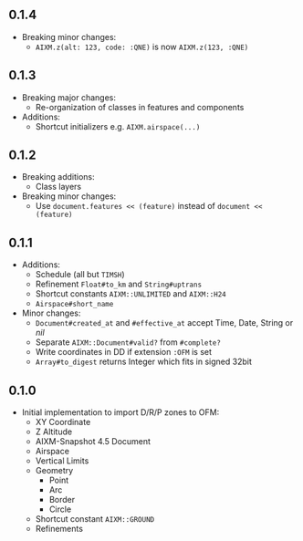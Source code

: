 ## 0.1.4

* Breaking minor changes:
  * `AIXM.z(alt: 123, code: :QNE)` is now `AIXM.z(123, :QNE)`

## 0.1.3

* Breaking major changes:
  * Re-organization of classes in features and components
* Additions:
  * Shortcut initializers e.g. `AIXM.airspace(...)`

## 0.1.2

* Breaking additions:
  * Class layers
* Breaking minor changes:
  * Use `document.features << (feature)` instead of `document << (feature)`

## 0.1.1

* Additions:
  * Schedule (all but `TIMSH`)
  * Refinement `Float#to_km` and `String#uptrans`
  * Shortcut constants `AIXM::UNLIMITED` and `AIXM::H24`
  * `Airspace#short_name`
* Minor changes:
  * `Document#created_at` and `#effective_at` accept Time, Date, String or *nil*
  * Separate `AIXM::Document#valid?` from `#complete?`
  * Write coordinates in DD if extension `:OFM` is set
  * `Array#to_digest` returns Integer which fits in signed 32bit

## 0.1.0

* Initial implementation to import D/R/P zones to OFM:
  * XY Coordinate
  * Z Altitude
  * AIXM-Snapshot 4.5 Document
  * Airspace
  * Vertical Limits
  * Geometry
    * Point
    * Arc
    * Border
    * Circle
  * Shortcut constant `AIXM::GROUND`
  * Refinements
